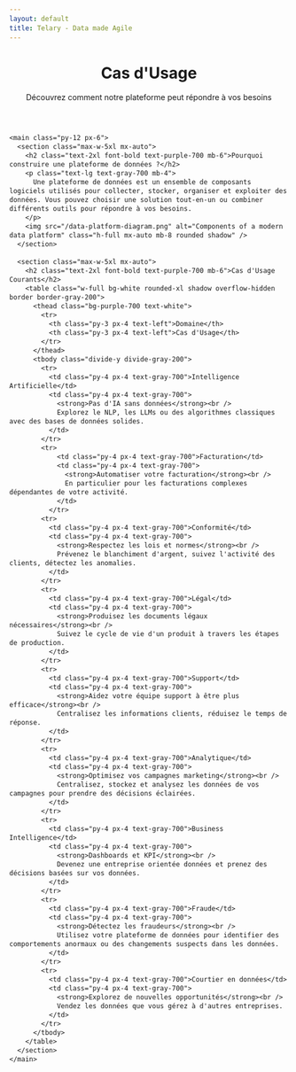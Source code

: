 ```yaml
---
layout: default
title: Telary - Data made Agile
---
```

  <body class="bg-gray-50 text-gray-900 font-sans">
    <header class="bg-purple-700 text-white py-6 text-center">
      <h1 class="text-3xl font-bold">Cas d'Usage</h1>
      <p class="text-lg mt-2">Découvrez comment notre plateforme peut répondre à vos besoins</p>
    </header>

    <main class="py-12 px-6">
      <section class="max-w-5xl mx-auto">
        <h2 class="text-2xl font-bold text-purple-700 mb-6">Pourquoi construire une plateforme de données ?</h2>
        <p class="text-lg text-gray-700 mb-4">
          Une plateforme de données est un ensemble de composants logiciels utilisés pour collecter, stocker, organiser et exploiter des données. Vous pouvez choisir une solution tout-en-un ou combiner différents outils pour répondre à vos besoins.
        </p>
        <img src="/data-platform-diagram.png" alt="Components of a modern data platform" class="h-full mx-auto mb-8 rounded shadow" />
      </section>

      <section class="max-w-5xl mx-auto">
        <h2 class="text-2xl font-bold text-purple-700 mb-6">Cas d'Usage Courants</h2>
        <table class="w-full bg-white rounded-xl shadow overflow-hidden border border-gray-200">
          <thead class="bg-purple-700 text-white">
            <tr>
              <th class="py-3 px-4 text-left">Domaine</th>
              <th class="py-3 px-4 text-left">Cas d'Usage</th>
            </tr>
          </thead>
          <tbody class="divide-y divide-gray-200">
            <tr>
              <td class="py-4 px-4 text-gray-700">Intelligence Artificielle</td>
              <td class="py-4 px-4 text-gray-700">
                <strong>Pas d'IA sans données</strong><br />
                Explorez le NLP, les LLMs ou des algorithmes classiques avec des bases de données solides.
              </td>
            </tr>
            <tr>
                <td class="py-4 px-4 text-gray-700">Facturation</td>
                <td class="py-4 px-4 text-gray-700">
                  <strong>Automatiser votre facturation</strong><br />
                  En particulier pour les facturations complexes dépendantes de votre activité.
                </td>
              </tr>
            <tr>
              <td class="py-4 px-4 text-gray-700">Conformité</td>
              <td class="py-4 px-4 text-gray-700">
                <strong>Respectez les lois et normes</strong><br />
                Prévenez le blanchiment d'argent, suivez l'activité des clients, détectez les anomalies.
              </td>
            </tr>
            <tr>
              <td class="py-4 px-4 text-gray-700">Légal</td>
              <td class="py-4 px-4 text-gray-700">
                <strong>Produisez les documents légaux nécessaires</strong><br />
                Suivez le cycle de vie d'un produit à travers les étapes de production.
              </td>
            </tr>
            <tr>
              <td class="py-4 px-4 text-gray-700">Support</td>
              <td class="py-4 px-4 text-gray-700">
                <strong>Aidez votre équipe support à être plus efficace</strong><br />
                Centralisez les informations clients, réduisez le temps de réponse.
              </td>
            </tr>
            <tr>
              <td class="py-4 px-4 text-gray-700">Analytique</td>
              <td class="py-4 px-4 text-gray-700">
                <strong>Optimisez vos campagnes marketing</strong><br />
                Centralisez, stockez et analysez les données de vos campagnes pour prendre des décisions éclairées.
              </td>
            </tr>
            <tr>
              <td class="py-4 px-4 text-gray-700">Business Intelligence</td>
              <td class="py-4 px-4 text-gray-700">
                <strong>Dashboards et KPI</strong><br />
                Devenez une entreprise orientée données et prenez des décisions basées sur vos données.
              </td>
            </tr>
            <tr>
              <td class="py-4 px-4 text-gray-700">Fraude</td>
              <td class="py-4 px-4 text-gray-700">
                <strong>Détectez les fraudeurs</strong><br />
                Utilisez votre plateforme de données pour identifier des comportements anormaux ou des changements suspects dans les données.
              </td>
            </tr>
            <tr>
              <td class="py-4 px-4 text-gray-700">Courtier en données</td>
              <td class="py-4 px-4 text-gray-700">
                <strong>Explorez de nouvelles opportunités</strong><br />
                Vendez les données que vous gérez à d'autres entreprises.
              </td>
            </tr>
          </tbody>
        </table>
      </section>
    </main>
